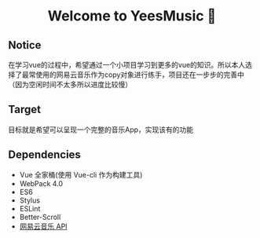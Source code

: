 <h1 align="center">Welcome to YeesMusic 👋</h1>

## Notice

在学习vue的过程中，希望通过一个小项目学习到更多的vue的知识。所以本人选择了最常使用的网易云音乐作为copy对象进行练手，项目还在一步步的完善中（因为空闲时间不太多所以进度比较慢）

## Target

目标就是希望可以呈现一个完整的音乐App，实现该有的功能

## Dependencies
- Vue 全家桶(使用 Vue-cli 作为构建工具)
- WebPack 4.0
- ES6
- Stylus
- ESLint
- Better-Scroll
- [网易云音乐 API](https://binaryify.github.io/NeteaseCloudMusicApi/#/)
